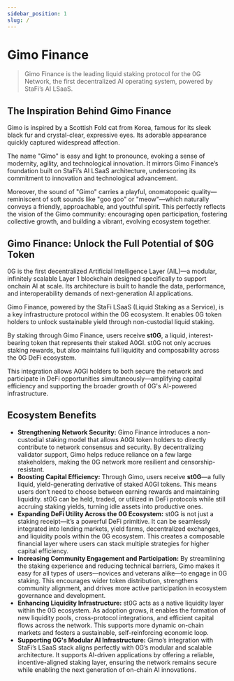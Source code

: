 ```yaml
---
sidebar_position: 1
slug: /
---
```


# Gimo Finance

> Gimo Finance is the leading liquid staking protocol for the 0G Network, the first decentralized AI operating system, powered by StaFi’s AI LSaaS.

## The Inspiration Behind Gimo Finance

Gimo is inspired by a Scottish Fold cat from Korea, famous for its sleek black fur and crystal-clear, expressive eyes. Its adorable appearance quickly captured widespread affection.

The name "Gimo" is easy and light to pronounce, evoking a sense of modernity, agility, and technological innovation. It mirrors Gimo Finance’s foundation built on StaFi’s AI LSaaS architecture, underscoring its commitment to innovation and technological advancement.

Moreover, the sound of "Gimo" carries a playful, onomatopoeic quality—reminiscent of soft sounds like "goo goo" or "meow"—which naturally conveys a friendly, approachable, and youthful spirit. This perfectly reflects the vision of the Gimo community: encouraging open participation, fostering collective growth, and building a vibrant, evolving ecosystem together.

## Gimo Finance: Unlock the Full Potential of $0G Token

0G is the first decentralized Artificial Intelligence Layer (AIL)—a modular, infinitely scalable Layer 1 blockchain designed specifically to support onchain AI at scale. Its architecture is built to handle the data, performance, and interoperability demands of next-generation AI applications.

Gimo Finance, powered by the StaFi LSaaS (Liquid Staking as a Service), is a key infrastructure protocol within the 0G ecosystem. It enables 0G token holders to unlock sustainable yield through non-custodial liquid staking.

By staking through Gimo Finance, users receive **st0G**, a liquid, interest-bearing token that represents their staked A0GI. st0G not only accrues staking rewards, but also maintains full liquidity and composability across the 0G DeFi ecosystem.

This integration allows A0GI holders to both secure the network and participate in DeFi opportunities simultaneously—amplifying capital efficiency and supporting the broader growth of 0G's AI-powered infrastructure.

## Ecosystem Benefits

- **Strengthening Network Security:** Gimo Finance introduces a non-custodial staking model that allows A0GI token holders to directly contribute to network consensus and security. By decentralizing validator support, Gimo helps reduce reliance on a few large stakeholders, making the 0G network more resilient and censorship-resistant.
- **Boosting Capital Efficiency:** Through Gimo, users receive **st0G**—a fully liquid, yield-generating derivative of staked A0GI tokens. This means users don’t need to choose between earning rewards and maintaining liquidity. st0G can be held, traded, or utilized in DeFi protocols while still accruing staking yields, turning idle assets into productive ones.
- **Expanding DeFi Utility Across the 0G Ecosystem:** st0G is not just a staking receipt—it’s a powerful DeFi primitive. It can be seamlessly integrated into lending markets, yield farms, decentralized exchanges, and liquidity pools within the 0G ecosystem. This creates a composable financial layer where users can stack multiple strategies for higher capital efficiency.
- **Increasing Community Engagement and Participation:** By streamlining the staking experience and reducing technical barriers, Gimo makes it easy for all types of users—novices and veterans alike—to engage in 0G staking. This encourages wider token distribution, strengthens community alignment, and drives more active participation in ecosystem governance and development.
- **Enhancing Liquidity Infrastructure:** st0G acts as a native liquidity layer within the 0G ecosystem. As adoption grows, it enables the formation of new liquidity pools, cross-protocol integrations, and efficient capital flows across the network. This supports more dynamic on-chain markets and fosters a sustainable, self-reinforcing economic loop.
- **Supporting 0G's Modular AI Infrastructure:** Gimo’s integration with StaFi’s LSaaS stack aligns perfectly with 0G’s modular and scalable architecture. It supports AI-driven applications by offering a reliable, incentive-aligned staking layer, ensuring the network remains secure while enabling the next generation of on-chain AI innovations.
